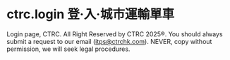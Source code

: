 # ctrc.login 登·入·城市運輸單車
Login page, CTRC. All Right Reserved by CTRC 2025®.
You should always submit a request to our email (itps@ctrchk.com). NEVER, copy without permission, we will seek legal procedures. 
